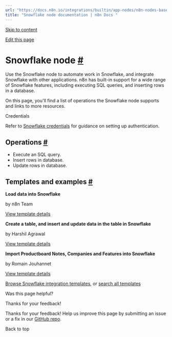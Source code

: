 ```yaml
---
url: "https://docs.n8n.io/integrations/builtin/app-nodes/n8n-nodes-base.snowflake/"
title: "Snowflake node documentation | n8n Docs "
---
```


[Skip to content](https://docs.n8n.io/integrations/builtin/app-nodes/n8n-nodes-base.snowflake/#snowflake-node)

[Edit this page](https://github.com/n8n-io/n8n-docs/edit/main/docs/integrations/builtin/app-nodes/n8n-nodes-base.snowflake.md "Edit this page")

# Snowflake node [\#](https://docs.n8n.io/integrations/builtin/app-nodes/n8n-nodes-base.snowflake/\#snowflake-node "Permanent link")

Use the Snowflake node to automate work in Snowflake, and integrate Snowflake with other applications. n8n has built-in support for a wide range of Snowflake features, including executing SQL queries, and inserting rows in a database.

On this page, you'll find a list of operations the Snowflake node supports and links to more resources.

Credentials

Refer to [Snowflake credentials](https://docs.n8n.io/integrations/builtin/credentials/snowflake/) for guidance on setting up authentication.

## Operations [\#](https://docs.n8n.io/integrations/builtin/app-nodes/n8n-nodes-base.snowflake/\#operations "Permanent link")

- Execute an SQL query.
- Insert rows in database.
- Update rows in database.

## Templates and examples [\#](https://docs.n8n.io/integrations/builtin/app-nodes/n8n-nodes-base.snowflake/\#templates-and-examples "Permanent link")

**Load data into Snowflake**

by n8n Team

[View template details](https://n8n.io/workflows/1918-load-data-into-snowflake/)

**Create a table, and insert and update data in the table in Snowflake**

by Harshil Agrawal

[View template details](https://n8n.io/workflows/824-create-a-table-and-insert-and-update-data-in-the-table-in-snowflake/)

**Import Productboard Notes, Companies and Features into Snowflake**

by Romain Jouhannet

[View template details](https://n8n.io/workflows/2576-import-productboard-notes-companies-and-features-into-snowflake/)

[Browse Snowflake integration templates](https://n8n.io/integrations/snowflake/), or [search all templates](https://n8n.io/workflows/)

Was this page helpful?






Thanks for your feedback!






Thanks for your feedback! Help us improve this page by submitting an issue or a fix in our [GitHub repo](https://github.com/n8n-io/n8n-docs).


Back to top